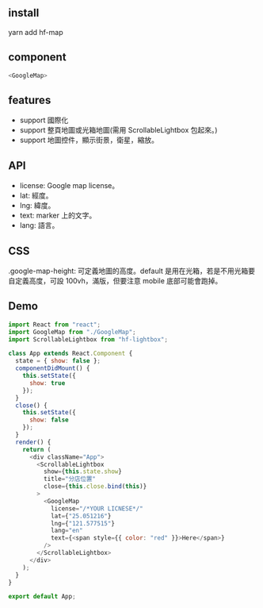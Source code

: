 ## install

yarn add hf-map

## component

```javascript
<GoogleMap>
```

## features

- support 國際化
- support 整頁地圖或光箱地圖(需用 ScrollableLightbox 包起來。)
- support 地圖控件，顯示街景，衛星，縮放。

## API

- license: Google map license。
- lat: 經度。
- lng: 緯度。
- text: marker 上的文字。
- lang: 語言。

## CSS

.google-map-height: 可定義地圖的高度。default 是用在光箱，若是不用光箱要自定義高度，可設 100vh，滿版，但要注意 mobile 底部可能會跑掉。

## Demo

```javascript
import React from "react";
import GoogleMap from "./GoogleMap";
import ScrollableLightbox from "hf-lightbox";

class App extends React.Component {
  state = { show: false };
  componentDidMount() {
    this.setState({
      show: true
    });
  }
  close() {
    this.setState({
      show: false
    });
  }
  render() {
    return (
      <div className="App">
        <ScrollableLightbox
          show={this.state.show}
          title="分店位置"
          close={this.close.bind(this)}
        >
          <GoogleMap
            license="/*YOUR LICNESE*/"
            lat={"25.051216"}
            lng={"121.577515"}
            lang="en"
            text={<span style={{ color: "red" }}>Here</span>}
          />
        </ScrollableLightbox>
      </div>
    );
  }
}

export default App;
```
